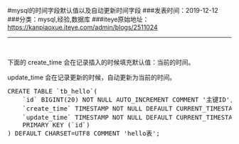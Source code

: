 #mysql的时间字段默认值以及自动更新时间字段
###发表时间：2019-12-12
###分类：mysql,经验,数据库
###iteye原始地址：<a href="https://kanpiaoxue.iteye.com/admin/blogs/2511024" target="_blank">https://kanpiaoxue.iteye.com/admin/blogs/2511024</a>

---

<div class="iteye-blog-content-contain" style="font-size: 14px;"> 
 <p>&nbsp;</p> 
 <p>下面的&nbsp;create_time 会在记录插入的时候填充默认值：当前的时间。</p> 
 <p>update_time 会在记录更新的时候，自动更新为当前的时间。</p> 
 <pre name="code" class="sql">CREATE TABLE `tb_hello`(
    `id` BIGINT(20) NOT NULL AUTO_INCREMENT COMMENT '主键ID',    
    `create_time` TIMESTAMP NOT NULL DEFAULT CURRENT_TIMESTAMP COMMENT '创建时间',
    `update_time` TIMESTAMP NOT NULL DEFAULT CURRENT_TIMESTAMP ON UPDATE CURRENT_TIMESTAMP COMMENT '更新时间',
    PRIMARY KEY (`id`)
) DEFAULT CHARSET=UTF8 COMMENT 'hello表';</pre> 
 <p>&nbsp;</p> 
 <p>&nbsp;</p> 
</div>